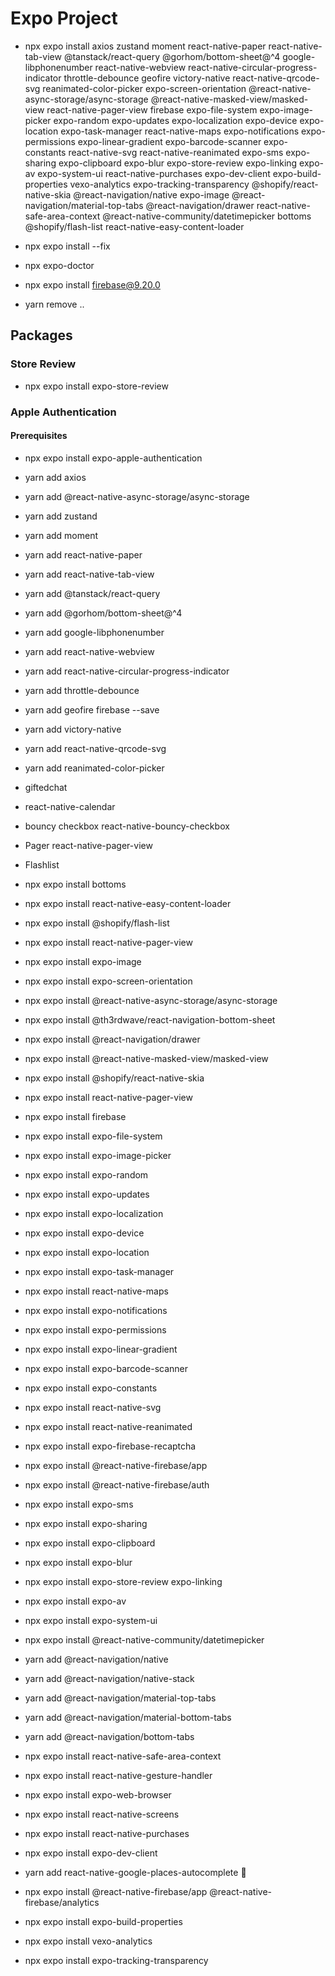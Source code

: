 # Expo Project

- npx expo install axios zustand moment react-native-paper react-native-tab-view @tanstack/react-query @gorhom/bottom-sheet@^4 google-libphonenumber react-native-webview react-native-circular-progress-indicator throttle-debounce geofire victory-native react-native-qrcode-svg reanimated-color-picker expo-screen-orientation @react-native-async-storage/async-storage @react-native-masked-view/masked-view react-native-pager-view firebase expo-file-system expo-image-picker expo-random expo-updates expo-localization expo-device expo-location expo-task-manager react-native-maps expo-notifications expo-permissions expo-linear-gradient expo-barcode-scanner expo-constants react-native-svg react-native-reanimated expo-sms expo-sharing expo-clipboard expo-blur expo-store-review expo-linking expo-av expo-system-ui react-native-purchases expo-dev-client expo-build-properties vexo-analytics expo-tracking-transparency @shopify/react-native-skia @react-navigation/native expo-image @react-navigation/material-top-tabs @react-navigation/drawer react-native-safe-area-context @react-native-community/datetimepicker bottoms @shopify/flash-list react-native-easy-content-loader

- npx expo install --fix

- npx expo-doctor

- npx expo install firebase@9.20.0

- yarn remove ..

## Packages

### Store Review

- npx expo install expo-store-review

### Apple Authentication

#### Prerequisites

- npx expo install expo-apple-authentication

- yarn add axios
- yarn add @react-native-async-storage/async-storage
- yarn add zustand
- yarn add moment
- yarn add react-native-paper
- yarn add react-native-tab-view
- yarn add @tanstack/react-query
- yarn add @gorhom/bottom-sheet@^4
- yarn add google-libphonenumber
- yarn add react-native-webview
- yarn add react-native-circular-progress-indicator
- yarn add throttle-debounce
- yarn add geofire firebase --save
- yarn add victory-native
- yarn add react-native-qrcode-svg
- yarn add reanimated-color-picker

- giftedchat
- react-native-calendar
- bouncy checkbox react-native-bouncy-checkbox
- Pager react-native-pager-view
- Flashlist

- npx expo install bottoms
- npx expo install react-native-easy-content-loader
- npx expo install @shopify/flash-list
- npx expo install react-native-pager-view
- npx expo install expo-image
- npx expo install expo-screen-orientation
- npx expo install @react-native-async-storage/async-storage

- npx expo install @th3rdwave/react-navigation-bottom-sheet
- npx expo install @react-navigation/drawer
- npx expo install @react-native-masked-view/masked-view
- npx expo install @shopify/react-native-skia
- npx expo install react-native-pager-view
- npx expo install firebase
- npx expo install expo-file-system
- npx expo install expo-image-picker
- npx expo install expo-random
- npx expo install expo-updates
- npx expo install expo-localization
- npx expo install expo-device
- npx expo install expo-location
- npx expo install expo-task-manager
- npx expo install react-native-maps
- npx expo install expo-notifications
- npx expo install expo-permissions
- npx expo install expo-linear-gradient
- npx expo install expo-barcode-scanner
- npx expo install expo-constants
- npx expo install react-native-svg
- npx expo install react-native-reanimated
- npx expo install expo-firebase-recaptcha
- npx expo install @react-native-firebase/app
- npx expo install @react-native-firebase/auth
- npx expo install expo-sms
- npx expo install expo-sharing
- npx expo install expo-clipboard
- npx expo install expo-blur
- npx expo install expo-store-review expo-linking
- npx expo install expo-av
- npx expo install expo-system-ui
- npx expo install @react-native-community/datetimepicker

- yarn add @react-navigation/native
- yarn add @react-navigation/native-stack
- yarn add @react-navigation/material-top-tabs
- yarn add @react-navigation/material-bottom-tabs
- yarn add @react-navigation/bottom-tabs
- npx expo install react-native-safe-area-context
- npx expo install react-native-gesture-handler
- npx expo install expo-web-browser
- npx expo install react-native-screens

- npx expo install react-native-purchases
- npx expo install expo-dev-client

- yarn add react-native-google-places-autocomplete 🛑

- npx expo install @react-native-firebase/app @react-native-firebase/analytics
- npx expo install expo-build-properties

- npx expo install vexo-analytics
- npx expo install expo-tracking-transparency
